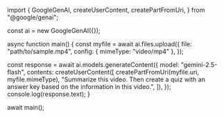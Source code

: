 import {
  GoogleGenAI,
  createUserContent,
  createPartFromUri,
} from "@google/genai";

const ai = new GoogleGenAI({});

async function main() {
  const myfile = await ai.files.upload({
    file: "path/to/sample.mp4",
    config: { mimeType: "video/mp4" },
  });

  const response = await ai.models.generateContent({
    model: "gemini-2.5-flash",
    contents: createUserContent([
      createPartFromUri(myfile.uri, myfile.mimeType),
      "Summarize this video. Then create a quiz with an answer key based on the information in this video.",
    ]),
  });
  console.log(response.text);
}

await main();
